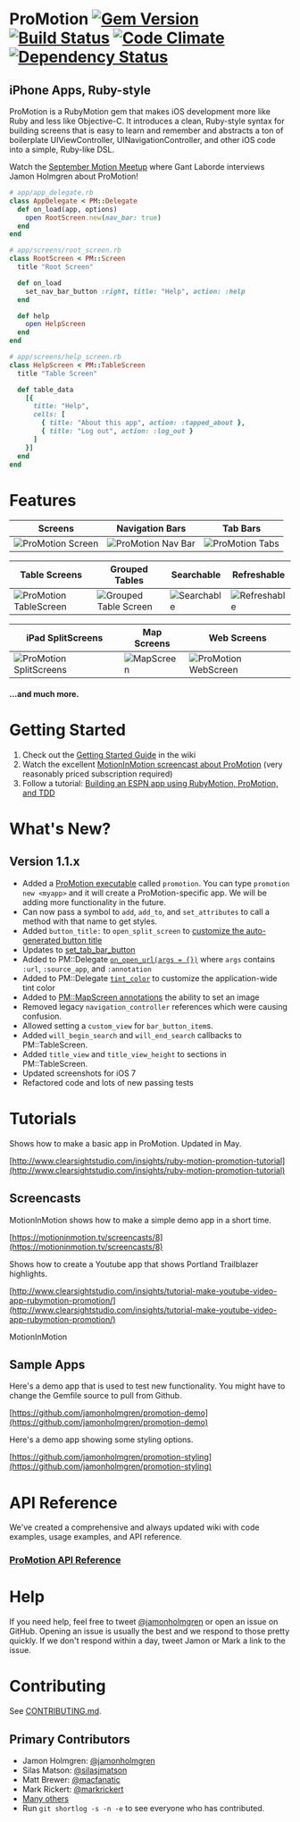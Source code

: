# ProMotion [![Gem Version](https://badge.fury.io/rb/ProMotion.png)](http://badge.fury.io/rb/ProMotion) [![Build Status](https://travis-ci.org/clearsightstudio/ProMotion.png)](https://travis-ci.org/clearsightstudio/ProMotion) [![Code Climate](https://codeclimate.com/github/clearsightstudio/ProMotion.png)](https://codeclimate.com/github/clearsightstudio/ProMotion) [![Dependency Status](https://gemnasium.com/clearsightstudio/ProMotion.png)](https://gemnasium.com/clearsightstudio/ProMotion)

## iPhone Apps, Ruby-style

ProMotion is a RubyMotion gem that makes iOS development more like Ruby and less like Objective-C.
It introduces a clean, Ruby-style syntax for building screens that is easy to learn and remember and
abstracts a ton of boilerplate UIViewController, UINavigationController, and other iOS code into a
simple, Ruby-like DSL.

Watch the [September Motion Meetup](http://www.youtube.com/watch?v=rf7h-3AiMRQ) where Gant Laborde
interviews Jamon Holmgren about ProMotion!

```ruby
# app/app_delegate.rb
class AppDelegate < PM::Delegate
  def on_load(app, options)
    open RootScreen.new(nav_bar: true)
  end
end

# app/screens/root_screen.rb
class RootScreen < PM::Screen
  title "Root Screen"

  def on_load
    set_nav_bar_button :right, title: "Help", action: :help
  end

  def help
    open HelpScreen
  end
end

# app/screens/help_screen.rb
class HelpScreen < PM::TableScreen
  title "Table Screen"

  def table_data
    [{
      title: "Help",
      cells: [
        { title: "About this app", action: :tapped_about },
        { title: "Log out", action: :log_out }
      ]
    }]
  end
end
```

# Features

|Screens|Navigation Bars|Tab Bars|
|---|---|---|
|![ProMotion Screen](https://f.cloud.github.com/assets/1479215/1534021/060aaaac-4c8f-11e3-903c-743e54252222.png)|![ProMotion Nav Bar](https://f.cloud.github.com/assets/1479215/1534077/db39aab6-4c8f-11e3-83f7-e03d52ac615d.png)|![ProMotion Tabs](https://f.cloud.github.com/assets/1479215/1534115/9f4c4cd8-4c90-11e3-9285-96ac253facda.png)|

|Table Screens|Grouped Tables|Searchable|Refreshable|
|---|---|---|---|
|![ProMotion TableScreen](https://f.cloud.github.com/assets/1479215/1534137/ed71e864-4c90-11e3-98aa-ed96049f5407.png)|![Grouped Table Screen](https://f.cloud.github.com/assets/1479215/1589973/61a48610-5281-11e3-85ac-abee99bf73ad.png)|![Searchable](https://f.cloud.github.com/assets/1479215/1534299/20cc05c6-4c93-11e3-92ca-9ee39c044457.png)|![Refreshable](https://f.cloud.github.com/assets/1479215/1534317/5a14ef28-4c93-11e3-8e9e-f8c08d8464f8.png)|


|iPad SplitScreens|Map Screens|Web Screens|
|---|---|---|
|![ProMotion SplitScreens](https://f.cloud.github.com/assets/1479215/1534507/0edb8dd4-4c96-11e3-9896-d4583d0ed161.png)|![MapScreen](https://f.cloud.github.com/assets/1479215/1534628/f7dbf7e8-4c97-11e3-8817-4c2a58824771.png)|![ProMotion WebScreen](https://f.cloud.github.com/assets/1479215/1534631/ffe1b36a-4c97-11e3-8c8f-c7b14e26182d.png)|

#### ...and much more.

# Getting Started

1. Check out the [Getting Started Guide](https://github.com/clearsightstudio/ProMotion/wiki/Guide:-Getting-Started) in the wiki
2. Watch the excellent [MotionInMotion screencast about ProMotion](https://motioninmotion.tv/screencasts/8) (very reasonably priced subscription required)
3. Follow a tutorial: [Building an ESPN app using RubyMotion, ProMotion, and TDD](http://jamonholmgren.com/building-an-espn-app-using-rubymotion-promotion-and-tdd)

# What's New?

## Version 1.1.x

* Added a [ProMotion executable](https://github.com/clearsightstudio/ProMotion/wiki/Command-Line-Tool) called `promotion`. You can type `promotion new <myapp>` and it will create a ProMotion-specific app. We will be adding more functionality in the future.
* Can now pass a symbol to `add`, `add_to`, and `set_attributes` to call a method with that name to get styles.
* Added `button_title:` to `open_split_screen` to [customize the auto-generated button title](https://github.com/clearsightstudio/ProMotion/wiki/API-Reference:-ProMotion::SplitScreen#open_split_screenmaster-detail-args--)
* Updates to [set_tab_bar_button](https://github.com/clearsightstudio/ProMotion/wiki/API-Reference:-ProMotion::Tabs#set_tab_bar_itemargs)
* Added to PM::Delegate [`on_open_url(args = {})`](https://github.com/clearsightstudio/ProMotion/wiki/API-Reference:-ProMotion::Delegate#on_open_urlargs--) where `args` contains `:url`, `:source_app`, and `:annotation`
* Added to PM::Delegate [`tint_color`](https://github.com/clearsightstudio/ProMotion/wiki/API-Reference:-ProMotion::Delegate#tint_color) to customize the application-wide tint color
* Added to [PM::MapScreen annotations](https://github.com/clearsightstudio/ProMotion/wiki/API-Reference:-ProMotion::MapScreen) the ability to set an image
* Removed legacy `navigation_controller` references which were causing confusion.
* Allowed setting a `custom_view` for `bar_button_item`s.
* Added `will_begin_search` and `will_end_search` callbacks to PM::TableScreen.
* Added `title_view` and `title_view_height` to sections in PM::TableScreen.
* Updated screenshots for iOS 7
* Refactored code and lots of new passing tests

# Tutorials

Shows how to make a basic app in ProMotion. Updated in May.

[http://www.clearsightstudio.com/insights/ruby-motion-promotion-tutorial](http://www.clearsightstudio.com/insights/ruby-motion-promotion-tutorial)

## Screencasts

MotionInMotion shows how to make a simple demo app in a short time.

[https://motioninmotion.tv/screencasts/8](https://motioninmotion.tv/screencasts/8)

Shows how to create a Youtube app that shows Portland Trailblazer highlights.

[http://www.clearsightstudio.com/insights/tutorial-make-youtube-video-app-rubymotion-promotion/](http://www.clearsightstudio.com/insights/tutorial-make-youtube-video-app-rubymotion-promotion/)

MotionInMotion

## Sample Apps

Here's a demo app that is used to test new functionality. You might have to change the Gemfile
source to pull from Github.

[https://github.com/jamonholmgren/promotion-demo](https://github.com/jamonholmgren/promotion-demo)

Here's a demo app showing some styling options.

[https://github.com/jamonholmgren/promotion-styling](https://github.com/jamonholmgren/promotion-styling)

# API Reference

We've created a comprehensive and always updated wiki with code examples, usage examples, and API reference.

### [ProMotion API Reference](https://github.com/clearsightstudio/ProMotion/wiki)

# Help

If you need help, feel free to tweet [@jamonholmgren](http://twitter.com/jamonholmgren)
or open an issue on GitHub. Opening an issue is usually the best and we respond to those pretty quickly.
If we don't respond within a day, tweet Jamon or Mark a link to the issue.

# Contributing

See [CONTRIBUTING.md](https://github.com/clearsightstudio/ProMotion/edit/master/CONTRIBUTING.md).

## Primary Contributors

* Jamon Holmgren: [@jamonholmgren](https://twitter.com/jamonholmgren)
* Silas Matson: [@silasjmatson](https://twitter.com/silasjmatson)
* Matt Brewer: [@macfanatic](https://twitter.com/macfanatic)
* Mark Rickert: [@markrickert](https://twitter.com/markrickert)
* [Many others](https://github.com/clearsightstudio/ProMotion/graphs/contributors)
* Run `git shortlog -s -n -e` to see everyone who has contributed.

